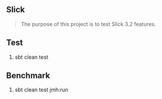 Slick
-----
>The purpose of this project is to test Slick 3.2 features.

Test
----
1. sbt clean test

Benchmark
---------
1. sbt clean test jmh:run